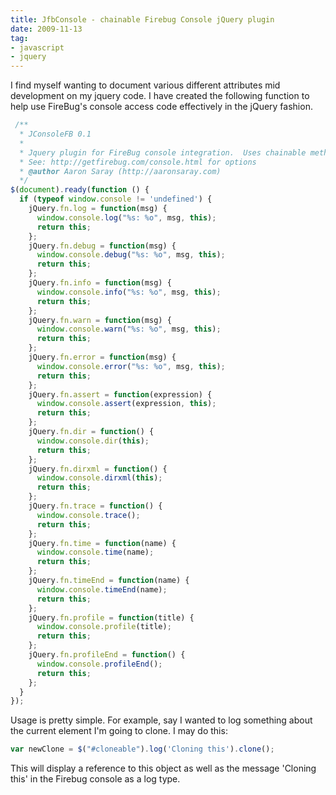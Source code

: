 ```yaml
---
title: JfbConsole - chainable Firebug Console jQuery plugin
date: 2009-11-13
tag:
- javascript
- jquery
---
```

I find myself wanting to document various different attributes mid development on my jquery code.  I have created the following function to help use FireBug's console access code effectively in the jQuery fashion.

<!--more-->

```javascript
 /**
  * JConsoleFB 0.1
  *
  * Jquery plugin for FireBug console integration.  Uses chainable method.
  * See: http://getfirebug.com/console.html for options
  * @author Aaron Saray (http://aaronsaray.com)
  */
$(document).ready(function () {
  if (typeof window.console != 'undefined') {
    jQuery.fn.log = function(msg) {
      window.console.log("%s: %o", msg, this);
      return this;
    };
    jQuery.fn.debug = function(msg) {
      window.console.debug("%s: %o", msg, this);
      return this;
    };
    jQuery.fn.info = function(msg) {
      window.console.info("%s: %o", msg, this);
      return this;
    };
    jQuery.fn.warn = function(msg) {
      window.console.warn("%s: %o", msg, this);
      return this;
    };
    jQuery.fn.error = function(msg) {
      window.console.error("%s: %o", msg, this);
      return this;
    };
    jQuery.fn.assert = function(expression) {
      window.console.assert(expression, this);
      return this;
    };
    jQuery.fn.dir = function() {
      window.console.dir(this);
      return this;
    };
    jQuery.fn.dirxml = function() {
      window.console.dirxml(this);
      return this;
    };
    jQuery.fn.trace = function() {
      window.console.trace();
      return this;
    };
    jQuery.fn.time = function(name) {
      window.console.time(name);
      return this;
    };
    jQuery.fn.timeEnd = function(name) {
      window.console.timeEnd(name);
      return this;
    };
    jQuery.fn.profile = function(title) {
      window.console.profile(title);
      return this;
    };
    jQuery.fn.profileEnd = function() {
      window.console.profileEnd();
      return this;
    };
  }
});
```

Usage is pretty simple.  For example, say I wanted to log something about the current element I'm going to clone.  I may do this:

```javascript
var newClone = $("#cloneable").log('Cloning this').clone();
```

This will display a reference to this object as well as the message 'Cloning this' in the Firebug console as a log type.
